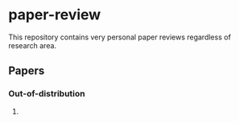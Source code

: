 # paper-review
This repository contains very personal paper reviews regardless of research area.


## Papers
### Out-of-distribution

1. 
